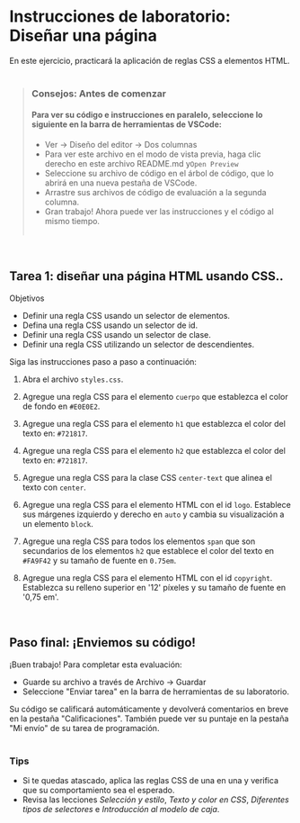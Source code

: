 # Instrucciones de laboratorio: Diseñar una página

En este ejercicio, practicará la aplicación de reglas CSS a elementos HTML.<br><br>

> ### **Consejos: Antes de comenzar**
> #### **Para ver su código e instrucciones en paralelo**, seleccione lo siguiente en la barra de herramientas de VSCode:
> - Ver -> Diseño del editor -> Dos columnas
> - Para ver este archivo en el modo de vista previa, haga clic derecho en este archivo README.md y`Open Preview`
> - Seleccione su archivo de código en el árbol de código, que lo abrirá en una nueva pestaña de VSCode.
> - Arrastre sus archivos de código de evaluación a la segunda columna.
> - Gran trabajo! Ahora puede ver las instrucciones y el código al mismo tiempo.
 <br><br> 
 
<br>

## Tarea 1: diseñar una página HTML usando CSS..

Objetivos
- Definir una regla CSS usando un selector de elementos.
- Defina una regla CSS usando un selector de id.
- Definir una regla CSS usando un selector de clase.
- Definir una regla CSS utilizando un selector de descendientes.

Siga las instrucciones paso a paso a continuación:

1. Abra el archivo `styles.css`.

2. Agregue una regla CSS para el elemento `cuerpo` que establezca el color de fondo en `#E0E0E2`.

3. Agregue una regla CSS para el elemento `h1` que establezca el color del texto en: `#721817`.

4. Agregue una regla CSS para el elemento `h2` que establezca el color del texto en: `#721817`.

5. Agregue una regla CSS para la clase CSS `center-text` que alinea el texto con `center`.

6. Agregue una regla CSS para el elemento HTML con el id `logo`. Establece sus márgenes izquierdo y derecho en `auto` y cambia su visualización a un elemento `block`.

7. Agregue una regla CSS para todos los elementos `span` que son secundarios de los elementos `h2` que establece el color del texto en `#FA9F42` y su tamaño de fuente en `0.75em`.

8. Agregue una regla CSS para el elemento HTML con el id `copyright`. Establezca su relleno superior en '12' píxeles y su tamaño de fuente en '0,75 em'.


<br>



## Paso final: ¡Enviemos su código!
¡Buen trabajo! Para completar esta evaluación:
- Guarde su archivo a través de Archivo -> Guardar
- Seleccione "Enviar tarea" en la barra de herramientas de su laboratorio.

Su código se calificará automáticamente y devolverá comentarios en breve en la pestaña "Calificaciones".
También puede ver su puntaje en la pestaña "Mi envío" de su tarea de programación.
<br> <br> 

### Tips

* Si te quedas atascado, aplica las reglas CSS de una en una y verifica que su comportamiento sea el esperado.
* Revisa las lecciones *Selección y estilo*, *Texto y color en CSS*, *Diferentes tipos de selectores* e *Introducción al modelo de caja*.